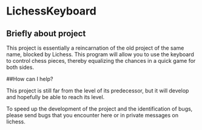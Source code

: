 # LichessKeyboard

## Briefly about project

This project is essentially a reincarnation of the old project of the same name, blocked by Lichess. This program will allow you to use the keyboard to control chess pieces, thereby equalizing the chances in a quick game for both sides.

##How can I help?

This project is still far from the level of its predecessor, but it will develop and hopefully be able to reach its level.

To speed up the development of the project and the identification of bugs, please send bugs that you encounter here or in private messages on lichess.
